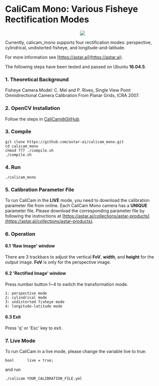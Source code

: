# CaliCam Mono: Various Fisheye Rectification Modes

<p align="center">
  <img src="http://astar.support/dotai/calicam_mono.png">
</p>

Currently, calicam_mono supports four rectification modes: perspective, cylindrical, undistorted fisheye, and longitude-and-latitude.

For more information see
[https://astar.ai](https://astar.ai).

The following steps have been tested and passed on Ubuntu **16.04.5**.

### 1. Theoretical Background

Fisheye Camera Model:
C. Mei and P. Rives, Single View Point Omnidirectional Camera Calibration From Planar Grids, ICRA 2007.

### 2. OpenCV Installation

Follow the steps in [CaliCam@GitHub](https://github.com/astar-ai/calicam).

### 3. Compile

	git clone https://github.com/astar-ai/calicam_mono.git
	cd calicam_mono
	chmod 777 ./compile.sh
	./compile.sh

### 4. Run

	./calicam_mono

### 5. Calibration Parameter File
To run CaliCam in the **LIVE** mode, you need to download the calibration parameter file from online.
Each CaliCam Mono camera has a **UNIQUE** parameter file. Please download the corresponding parameter file by following the instructions at [https://astar.ai/collections/astar-products](https://astar.ai/collections/astar-products).

### 6. Operation

#### 6.1 'Raw Image' window
There are 3 trackbars to adjust the vertical **FoV**, **width**, and **height** for the output image. **FoV** is only for the perspective image.

#### 6.2 'Rectified Image' window
Press number button 1~4 to switch the transformation mode.

	1: perspective mode
	2: cylindrical mode
	3: undistorted fisheye mode
	4: longitude-latitude mode

#### 6.3 Exit
Press 'q' or 'Esc' key to exit.

### 7. Live Mode
To run CaliCam in a live mode, please change the variable live to true:

	bool      live = true;

and run

	./calicam YOUR_CALIBRATION_FILE.yml

